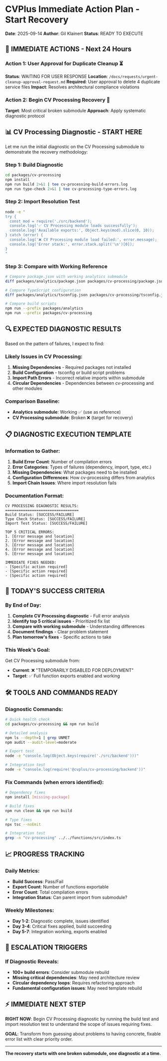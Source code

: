 # CVPlus Immediate Action Plan - Start Recovery
**Date**: 2025-09-14
**Author**: Gil Klainert
**Status**: READY TO EXECUTE

## 🚀 **IMMEDIATE ACTIONS - Next 24 Hours**

### **Action 1: User Approval for Duplicate Cleanup** ⏳
**Status**: WAITING FOR USER RESPONSE
**Location**: `/docs/requests/urgent-cleanup-approval-request.md`
**Required**: User approval to delete 4 duplicate service files
**Impact**: Resolves architectural compliance violations

### **Action 2: Begin CV Processing Recovery** 🎯
**Target**: Most critical broken submodule
**Approach**: Apply systematic diagnostic protocol

## 📊 **CV Processing Diagnostic - START HERE**

Let me run the initial diagnostic on the CV Processing submodule to demonstrate the recovery methodology:

### **Step 1: Build Diagnostic**
```bash
cd packages/cv-processing
npm install
npm run build 2>&1 | tee cv-processing-build-errors.log
npm run type-check 2>&1 | tee cv-processing-type-errors.log
```

### **Step 2: Import Resolution Test**
```bash
node -e "
try {
  const mod = require('./src/backend');
  console.log('✅ CV Processing module loads successfully');
  console.log('Available exports:', Object.keys(mod).slice(0, 10));
} catch (error) {
  console.log('❌ CV Processing module load failed:', error.message);
  console.log('Error stack:', error.stack.split('\n')[0]);
}
"
```

### **Step 3: Compare with Working Reference**
```bash
# Compare package.json with working analytics submodule
diff packages/analytics/package.json packages/cv-processing/package.json

# Compare TypeScript configuration
diff packages/analytics/tsconfig.json packages/cv-processing/tsconfig.json

# Compare build scripts
npm run --prefix packages/analytics
npm run --prefix packages/cv-processing
```

## 🔍 **EXPECTED DIAGNOSTIC RESULTS**

Based on the pattern of failures, I expect to find:

### **Likely Issues in CV Processing:**
1. **Missing Dependencies** - Required packages not installed
2. **Build Configuration** - tsconfig or build script problems
3. **Import Path Errors** - Incorrect relative imports within submodule
4. **Circular Dependencies** - Dependencies between cv-processing and other modules

### **Comparison Baseline:**
- **Analytics submodule**: Working ✅ (use as reference)
- **CV Processing submodule**: Broken ❌ (target for recovery)

## 📋 **DIAGNOSTIC EXECUTION TEMPLATE**

### **Information to Gather:**
1. **Build Error Count**: Number of compilation errors
2. **Error Categories**: Types of failures (dependency, import, type, etc.)
3. **Missing Dependencies**: What packages need to be installed
4. **Configuration Differences**: How cv-processing differs from analytics
5. **Import Chain Issues**: Where import resolution fails

### **Documentation Format:**
```
CV PROCESSING DIAGNOSTIC RESULTS:
=================================
Build Status: [SUCCESS/FAILURE]
Type Check Status: [SUCCESS/FAILURE]
Import Test Status: [SUCCESS/FAILURE]

TOP 5 CRITICAL ERRORS:
1. [Error message and location]
2. [Error message and location]
3. [Error message and location]
4. [Error message and location]
5. [Error message and location]

IMMEDIATE FIXES NEEDED:
- [Specific action required]
- [Specific action required]
- [Specific action required]
```

## 🎯 **TODAY'S SUCCESS CRITERIA**

### **By End of Day:**
1. **Complete CV Processing diagnostic** - Full error analysis
2. **Identify top 5 critical issues** - Prioritized fix list
3. **Compare with working submodule** - Understanding differences
4. **Document findings** - Clear problem statement
5. **Plan tomorrow's fixes** - Specific actions to take

### **This Week's Goal:**
Get CV Processing submodule from:
- **Current**: ❌ "TEMPORARILY DISABLED FOR DEPLOYMENT"
- **Target**: ✅ Full function exports enabled and working

## 🛠️ **TOOLS AND COMMANDS READY**

### **Diagnostic Commands:**
```bash
# Quick health check
cd packages/cv-processing && npm run build

# Detailed analysis
npm ls --depth=1 | grep UNMET
npm audit --audit-level=moderate

# Export test
node -e "console.log(Object.keys(require('./src/backend')))"

# Integration test
node -e "console.log(require('@cvplus/cv-processing/backend'))"
```

### **Fix Commands (when errors identified):**
```bash
# Dependency fixes
npm install [missing-package]

# Build fixes
npm run clean && npm run build

# Type fixes
npx tsc --noEmit

# Integration test
grep -n "cv-processing" ../../functions/src/index.ts
```

## 📈 **PROGRESS TRACKING**

### **Daily Metrics:**
- **Build Success**: Pass/Fail
- **Export Count**: Number of functions exportable
- **Error Count**: Total compilation errors
- **Integration Status**: Can parent import from submodule?

### **Weekly Milestones:**
- **Day 1-2**: Diagnostic complete, issues identified
- **Day 3-4**: Critical fixes applied, build succeeding
- **Day 5-7**: Integration working, exports enabled

## 🚨 **ESCALATION TRIGGERS**

### **If Diagnostic Reveals:**
- **100+ build errors**: Consider submodule rebuild
- **Missing critical dependencies**: May need architecture review
- **Circular dependency loops**: Requires refactoring approach
- **Fundamental configuration issues**: May need template rebuild

## ⚡ **IMMEDIATE NEXT STEP**

**RIGHT NOW**: Begin CV Processing diagnostic by running the build test and import resolution test to understand the scope of issues requiring fixes.

**GOAL**: Transform from guessing about problems to having concrete, fixable error list with clear priority order.

---

**The recovery starts with one broken submodule, one diagnostic at a time.**